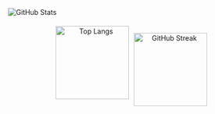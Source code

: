 <picture>
  <source
    srcset="https://github-readme-stats.vercel.app/api?username=brendoumatos&show_icons=true&theme=dark"
    media="(prefers-color-scheme: dark)"
  />
  <source
    srcset="https://github-readme-stats.vercel.app/api?username=brendoumatos&show_icons=true"
    media="(prefers-color-scheme: light), (prefers-color-scheme: no-preference)"
  />
  <img src="https://github-readme-stats.vercel.app/api?username=brendoumatos&show_icons=true" alt="GitHub Stats" />
</picture>

<div align="center" style="display: flex; justify-content: center; flex-wrap: wrap; gap: 10px; margin-top: 20px;">
  <img 
    height="150em" 
    src="https://github-readme-stats.vercel.app/api/top-langs/?username=brendoumatos&layout=compact" 
    alt="Top Langs"
  />
  
  <img 
    height="150em" 
    src="https://github-readme-streak-stats.herokuapp.com/?user=brendoumatos&theme=dark" 
    alt="GitHub Streak" 
  />
</div>
